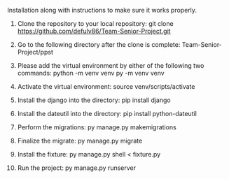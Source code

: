 Installation along with instructions to make sure it works properly.

1. Clone the repository to your local repository: git clone https://github.com/defulv86/Team-Senior-Project.git

2. Go to the following directory after the clone is complete: Team-Senior-Project/ppst

3. Please add the virtual environment by either of the following two commands:
    python -m venv venv
    py -m venv venv

4. Activate the virtual environment: source venv/scripts/activate

5. Install the django into the directory: pip install django
   
7. Install the dateutil into the directory: pip install python-dateutil

8. Perform the migrations: py manage.py makemigrations

9. Finalize the migrate: py manage.py migrate

10. Install the fixture: py manage.py shell < fixture.py

11. Run the project: py manage.py runserver
